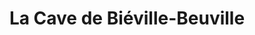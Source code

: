 ---
title: "La Cave de Biéville-Beuville"
url: /bieville-beuville/la-cave-de-bieville-beuville/
shop: Wein
---